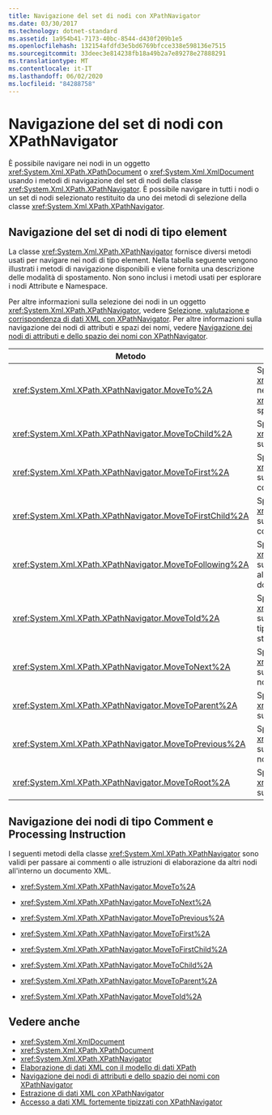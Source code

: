 ```yaml
---
title: Navigazione del set di nodi con XPathNavigator
ms.date: 03/30/2017
ms.technology: dotnet-standard
ms.assetid: 1a954b41-7173-40bc-8544-d430f209b1e5
ms.openlocfilehash: 132154afdfd3e5bd6769bfcce338e598136e7515
ms.sourcegitcommit: 33deec3e814238fb18a49b2a7e89278e27888291
ms.translationtype: MT
ms.contentlocale: it-IT
ms.lasthandoff: 06/02/2020
ms.locfileid: "84288758"
---
```

# <a name="node-set-navigation-using-xpathnavigator"></a>Navigazione del set di nodi con XPathNavigator
È possibile navigare nei nodi in un oggetto <xref:System.Xml.XPath.XPathDocument> o <xref:System.Xml.XmlDocument> usando i metodi di navigazione del set di nodi della classe <xref:System.Xml.XPath.XPathNavigator>. È possibile navigare in tutti i nodi o un set di nodi selezionato restituito da uno dei metodi di selezione della classe <xref:System.Xml.XPath.XPathNavigator>.  
  
## <a name="element-node-set-navigation"></a>Navigazione del set di nodi di tipo element  
 La classe <xref:System.Xml.XPath.XPathNavigator> fornisce diversi metodi usati per navigare nei nodi di tipo element. Nella tabella seguente vengono illustrati i metodi di navigazione disponibili e viene fornita una descrizione delle modalità di spostamento. Non sono inclusi i metodi usati per esplorare i nodi Attribute e Namespace.  
  
 Per altre informazioni sulla selezione dei nodi in un oggetto <xref:System.Xml.XPath.XPathNavigator>, vedere [Selezione, valutazione e corrispondenza di dati XML con XPathNavigator](selecting-evaluating-and-matching-xml-data-using-xpathnavigator.md). Per altre informazioni sulla navigazione dei nodi di attributi e spazi dei nomi, vedere [Navigazione dei nodi di attributi e dello spazio dei nomi con XPathNavigator](attribute-and-namespace-node-navigation-using-xpathnavigator.md).  
  
|Metodo|Descrizione|  
|------------|-----------------|  
|<xref:System.Xml.XPath.XPathNavigator.MoveTo%2A>|Sposta il tipo <xref:System.Xml.XPath.XPathNavigator> nella stessa posizione dell'oggetto <xref:System.Xml.XPath.XPathNavigator> specificato.|  
|<xref:System.Xml.XPath.XPathNavigator.MoveToChild%2A>|Sposta il tipo <xref:System.Xml.XPath.XPathNavigator> su un nodo figlio del nodo corrente.|  
|<xref:System.Xml.XPath.XPathNavigator.MoveToFirst%2A>|Sposta il tipo <xref:System.Xml.XPath.XPathNavigator> sul primo nodo di pari livello del nodo corrente.|  
|<xref:System.Xml.XPath.XPathNavigator.MoveToFirstChild%2A>|Sposta il tipo <xref:System.Xml.XPath.XPathNavigator> sul primo nodo figlio del nodo corrente.|  
|<xref:System.Xml.XPath.XPathNavigator.MoveToFollowing%2A>|Sposta il tipo <xref:System.Xml.XPath.XPathNavigator> sull'elemento specificato in base all'ordine con cui è riportato nel documento.|  
|<xref:System.Xml.XPath.XPathNavigator.MoveToId%2A>|Sposta il tipo <xref:System.Xml.XPath.XPathNavigator> sul nodo che dispone di un attributo di tipo `ID`, il cui valore corrisponde alla stringa <xref:System.String> indicata.|  
|<xref:System.Xml.XPath.XPathNavigator.MoveToNext%2A>|Sposta il tipo <xref:System.Xml.XPath.XPathNavigator> sul successivo nodo di pari livello del nodo corrente.|  
|<xref:System.Xml.XPath.XPathNavigator.MoveToParent%2A>|Sposta il tipo <xref:System.Xml.XPath.XPathNavigator> sul nodo padre del nodo corrente.|  
|<xref:System.Xml.XPath.XPathNavigator.MoveToPrevious%2A>|Sposta il tipo <xref:System.Xml.XPath.XPathNavigator> sul precedente nodo di pari livello del nodo corrente.|  
|<xref:System.Xml.XPath.XPathNavigator.MoveToRoot%2A>|Sposta il tipo <xref:System.Xml.XPath.XPathNavigator> sul nodo radice del documento XML.|  
  
## <a name="comments-and-processing-instruction-node-navigation"></a>Navigazione dei nodi di tipo Comment e Processing Instruction  
 I seguenti metodi della classe <xref:System.Xml.XPath.XPathNavigator> sono validi per passare ai commenti o alle istruzioni di elaborazione da altri nodi all'interno un documento XML.  
  
- <xref:System.Xml.XPath.XPathNavigator.MoveTo%2A>  
  
- <xref:System.Xml.XPath.XPathNavigator.MoveToNext%2A>  
  
- <xref:System.Xml.XPath.XPathNavigator.MoveToPrevious%2A>  
  
- <xref:System.Xml.XPath.XPathNavigator.MoveToFirst%2A>  
  
- <xref:System.Xml.XPath.XPathNavigator.MoveToFirstChild%2A>  
  
- <xref:System.Xml.XPath.XPathNavigator.MoveToChild%2A>  
  
- <xref:System.Xml.XPath.XPathNavigator.MoveToParent%2A>  
  
- <xref:System.Xml.XPath.XPathNavigator.MoveToId%2A>  
  
## <a name="see-also"></a>Vedere anche

- <xref:System.Xml.XmlDocument>
- <xref:System.Xml.XPath.XPathDocument>
- <xref:System.Xml.XPath.XPathNavigator>
- [Elaborazione di dati XML con il modello di dati XPath](process-xml-data-using-the-xpath-data-model.md)
- [Navigazione dei nodi di attributi e dello spazio dei nomi con XPathNavigator](attribute-and-namespace-node-navigation-using-xpathnavigator.md)
- [Estrazione di dati XML con XPathNavigator](extract-xml-data-using-xpathnavigator.md)
- [Accesso a dati XML fortemente tipizzati con XPathNavigator](accessing-strongly-typed-xml-data-using-xpathnavigator.md)

